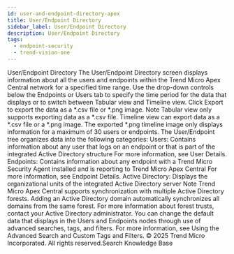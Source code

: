 ```yaml
---
id: user-and-endpoint-directory-apex
title: User/Endpoint Directory
sidebar_label: User/Endpoint Directory
description: User/Endpoint Directory
tags:
  - endpoint-security
  - trend-vision-one
---
```


 User/Endpoint Directory The User/Endpoint Directory screen displays information about all the users and endpoints within the Trend Micro Apex Central network for a specified time range. Use the drop-down controls below the Endpoints or Users tab to specify the time period for the data that displays or to switch between Tabular view and Timeline view. Click Export to export the data as a *.csv file or *.png image. Note Tabular view only supports exporting data as a *.csv file. Timeline view can export data as a *.csv file or a *.png image. The exported *.png timeline image only displays information for a maximum of 30 users or endpoints. The User/Endpoint tree organizes data into the following categories: Users: Contains information about any user that logs on an endpoint or that is part of the integrated Active Directory structure For more information, see User Details. Endpoints: Contains information about any endpoint with a Trend Micro Security Agent installed and is reporting to Trend Micro Apex Central For more information, see Endpoint Details. Active Directory: Displays the organizational units of the integrated Active Directory server Note Trend Micro Apex Central supports synchronization with multiple Active Directory forests. Adding an Active Directory domain automatically synchronizes all domains from the same forest. For more information about forest trusts, contact your Active Directory administrator. You can change the default data that displays in the Users and Endpoints nodes through use of advanced searches, tags, and filters. For more information, see Using the Advanced Search and Custom Tags and Filters. © 2025 Trend Micro Incorporated. All rights reserved.Search Knowledge Base
